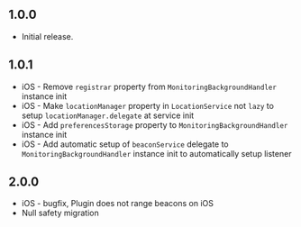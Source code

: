 ## 1.0.0

* Initial release.

## 1.0.1

* iOS - Remove `registrar` property from `MonitoringBackgroundHandler` instance init
* iOS - Make `locationManager` property in `LocationService` not `lazy` to setup `locationManager.delegate` at service init
* iOS - Add `preferencesStorage` property to `MonitoringBackgroundHandler` instance init
* iOS - Add automatic setup of `beaconService` delegate to `MonitoringBackgroundHandler` instance init to automatically setup listener

## 2.0.0

* iOS - bugfix, Plugin does not range beacons on iOS
* Null safety migration
